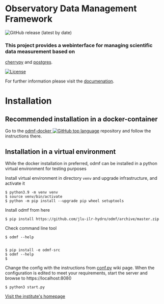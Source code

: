 # Observatory Data Management Framework

![GitHub release (latest by date)](https://img.shields.io/github/v/release/jlu-ilr-hydro/odmf)

### This project provides a webinterface for managing scientific data measurement based on

[cherrypy](https://github.com/cherrypy/cherrypy) and [postgres](https://www.postgresql.org/).

[![License][license-image]][license-link]

[license-image]: https://img.shields.io/badge/license-MIT-blue.png
[license-link]: http://opensource.org/licenses/MIT


For further information please visit the [documenation](https://jlu-ilr-hydro.github.io/odmf).

# Installation

## Recommended installation in a docker-container

Go to the [odmf-docker ![GitHub top language](https://img.shields.io/github/languages/top/jlu-ilr-hydro/odmf-docker)](https://github.com/jlu-ilr-hydro/odmf-docker) repository and follow the instructions there.

## Installation in a virtual environment

While the docker installation in preferred, odmf can be installed in a python virtual environment for testing purposes

Install virtual environment in directory `venv` and upgrade infrastructure, and activate it

    $ python3.9 -m venv venv
    $ source venv/bin/activate
    $ python -m pip install --upgrade pip wheel setuptools

Install odmf from here 

    $ pip install https://github.com/jlu-ilr-hydro/odmf/archive/master.zip
    
Check command line tool

    $ odmf --help


    $ pip install -e odmf-src
    $ odmf --help
    $ 

Change the config with the instructions from [conf.py](https://jlu-ilr-hydro.github.io/odmf/source/conf.py) wiki page.
When the configuration is edited to meet your requirements, start the server and browse to https://localhost:8080

    $ python3 start.py

[Visit the institute's homepage](http://www.uni-giessen.de/faculties/f09/institutes/ilr/hydro?set_language=en)
